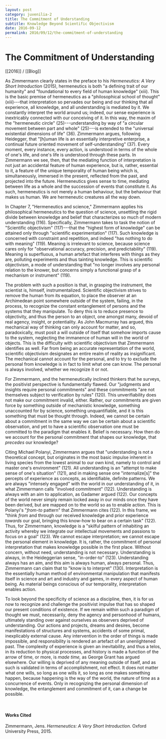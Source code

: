 ```yaml
---
layout: post
category: juvenilia-2
title: The Commitment of Understanding
subtitle: Knowledge Beyond Scientific Objectivism
date: 2016-09-12
permalink: 2016/09/12/the-commitment-of-understanding
---
```


# The Commitment of Understanding

[[2016]] / [[Blog]]

As Zimmermann clearly states in the preface to his *Hermeneutics: A Very Short Introduction* (2015), hermeneutics is both "a defining trait of our humanity" and "foundational to every field of human knowledge" (xiii). This is the basic premise of hermeneutics as a "philosophical school of thought" (xiii)---that interpretation so pervades our being and our thinking that all experience, all knowledge, and all understanding is mediated by it. We constantly interpret the world around us; indeed, our sense experience is inextricably connected with our conceiving of it. In this way, the maxim of the "hermeneutic circle" (25)---understanding by way of "a circular movement between part and whole" (25)---is extended to the "universal existential dimensions of life" (36). Zimmermann argues, following Heidegger, that "\[h\]uman life is an essentially interpretive enterprise, a continual future oriented movement of self-understanding" (37). Every moment, every instance, every action, is understood in terms of the whole of one's life, and one's life is understood through these parts. In Zimmermann we see, then, that the mediating function of interpretation is not just an accidental feature of human experience, but is, rather, essential to it, a feature of the unique temporality of human being which is, simultaneously, immersed in the present, reflected from the past, and projected into the future. Hermeneutics gives sense to time, mediating between life as a whole and the succession of events that constitute it. As such, hermeneutics is not merely a human behaviour, but the behaviour that makes us human. We are hermeneutic creatures all the way down.

In Chapter 7, "Hermeneutics and science," Zimmermann applies his philosophical hermeneutics to the question of science, unsettling the rigid divide between knowledge and belief that characterizes so much of modern understanding (116). Specifically, Zimmermann takes to task the notion of "Scientific objectivism" (117)---that the "highest form of knowledge" can be attained only through "scientific experimentation" (117). Such knowledge is concerned with constraint and repetition, and indeed "has nothing to do with meaning" (119). Meaning is irrelevant to science, because science cares only for "observational accuracy, precision, and predictability" (119). Meaning is superfluous, a human artefact that interferes with things as they are, polluting experiments and thus tainting knowledge. This is scientific objectivism, a mode of understanding that "no longer involves any personal relation to the knower, but concerns simply a functional grasp of a mechanism or instrument" (119).

The problem with such a position is that, in grasping the instrument, the scientist is, himself, instrumentalized. Scientific objectivism strives to remove the human from its equation, to place the observer at an Archimedean point somewhere outside of the system, failing, in the process, to recognize the constant entanglement of persons and the systems that they manipulate. To deny this is to reduce presence to objectivity, and thus the person to an object, one amongst many, devoid of real agency, insight, or potentiality. As John Macmurray has argued, this mechanical way of thinking can only account for matter, and so, paradoxically, must posit a will outside of itself that somehow imports cause to the system, neglecting the immanence of human will in the world of objects. This is the difficulty with scientific objectivism that Zimmermann identifies as well. Far from being an accurate representation of the world, scientific objectivism designates an entire realm of reality as insignificant. The mechanical cannot account for the personal, and to try to exclude the personal from knowledge is in fact to limit what one can know. The personal is always involved, whether we recognize it or not.

For Zimmermann, and the hermeneutically inclined thinkers that he surveys, the positivist perspective is fundamentally flawed. Our "judgments and insights require personal commitments" and these commitments "are not themselves subject to verification by rules" (120). This unverifiability does not make our commitment invalid, either. Rather, our commitments are given force by something outside of mechanistic knowledge, something unaccounted for by science, something unquantifiable, and it is this something that must be thought through. Indeed, we cannot be certain about a commitment in the same way we can be certain about a scientific observation, and yet to have a scientific observation one must be committed to the paradigm that enables it. Belief is necessary. How then do we account for the personal commitment that shapes our knowledge, that *precedes* our knowledge?

Citing Michael Polanyi, Zimmermann argues that "understanding is not a theoretical concept, but originates in the most basic impulse inherent in living species from the lowest animal to our own kind, namely to control and master one's environment" (121). All understanding is an "attempt to make sense of one's situation" (121), and in making sense one "internalize\[s\]" the percepts of experience as concepts, as identifiable, definite patterns. We are always "intensely engaged" with the world in our understanding of it, in what Zimmermann calls "involved commitment" (122). Understanding is always with an aim to application, as Gadamer argued (122). Our concepts of the world never simply remain locked away in our minds once they have been derived, but are mapped on to the world so as to enable action. This is Polanyi's "*from-to* pattern" that Zimmermann cites (122). In this frame, we "think *from* and through our received knowledge and prior experience *towards* our goal, bringing this know-how to bear on a certain task" (122). Thus, for Zimmermann, knowledge is a "skilful pattern of inhabiting an activity whereby we integrate our intellectual movements and passions to focus on a goal" (123). We cannot escape interpretation; we cannot escape the personal element in knowledge. It is, rather, the commitment of personal interpretation that makes knowledge possible in the first place. Without concern, without need, understanding is not necessary. Understanding is always, in the Heideggerian sense, "in-order-to" (123). Understanding always has an aim, and this aim is always human, always personal. Thus, Zimmermann can claim that to "know is to interpret" (130). Interpretation is the essentially human method of environmental manipulation that manifests itself in science and art and industry and games, in every aspect of human being. As material beings conscious of our temporality, interpretation enables action.

To look beyond the specificity of science as a discipline, then, it is for us now to recognize and challenge the positivist impulse that has so shaped our present conditions of existence. If we remain within such a paradigm of thought we must, necessarily, deny the agency and personhood of humans, ultimately standing over against ourselves as observers deprived of understanding. Our actions and projects, dreams and desires, become manifestations of structures and systems, accidents of some primal, inexplicably external cause. Any intervention in the order of things is made impossible, and responsibility is rendered an artefact of an unenlightened past. The complexity of experience is given an inevitability, and thus a telos, in its reduction to physical processes, and history is made a function of the arrow of time, or more, is *made time,* as George Grant has argued elsewhere. Our willing is deprived of any meaning outside of itself, and as such is validated in terms of accomplishment, not effect. It does not matter what one wills, so long as one wills it, so long as one makes something happen, because happening is the way of the world, the nature of time as a concurrence of events. Only in recognizing the personal dimension of knowledge, the entanglement and commitment of it, can a change be possible.

<br>

#### Works Cited

Zimmermann, Jens. *Hermeneutics: A Very Short Introduction.* Oxford University Press, 2015.

